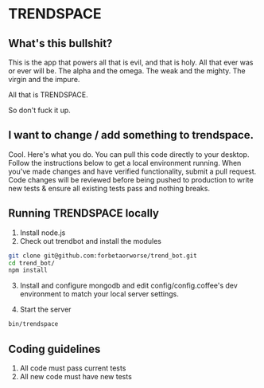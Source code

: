 # TRENDSPACE

## What's this bullshit?

This is the app that powers all that is evil, and that is holy. All that ever was or ever will be. The alpha and the omega. The weak and the mighty. The virgin and the impure. 

All that is TRENDSPACE.

So don't fuck it up.

## I want to change / add something to trendspace.

Cool. Here's what you do. You can pull this code directly to your desktop. Follow the instructions below to get a local environment running. When you've made changes and have verified functionality, submit a pull request. Code changes will be reviewed before being pushed to production to write new tests & ensure all existing tests pass and nothing breaks.

## Running TRENDSPACE locally

1. Install node.js
2. Check out trendbot and install the modules

```bash
git clone git@github.com:forbetaorworse/trend_bot.git
cd trend_bot/
npm install
```

3. Install and configure mongodb and edit config/config.coffee's dev environment to match your local server settings.

4. Start the server

```bash
bin/trendspace
```

## Coding guidelines

1. All code must pass current tests
2. All new code must have new tests